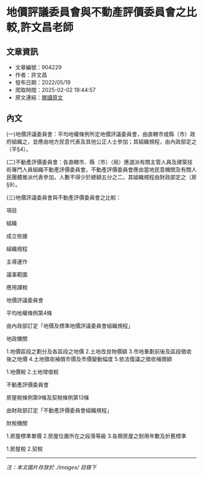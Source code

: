 # 地價評議委員會與不動產評價委員會之比較,許文昌老師

## 文章資訊
- 文章編號：904229
- 作者：許文昌
- 發布日期：2022/05/19
- 爬取時間：2025-02-02 19:44:57
- 原文連結：[閱讀原文](https://real-estate.get.com.tw/Columns/detail.aspx?no=904229)

## 內文
(一)地價評議委員會：平均地權條例所定地價評議委員會，由直轄市或縣（市）政府組織之，並應由地方民意代表及其他公正人士參加；其組織規程，由內政部定之（平§4）。

(二)不動產評價委員會：各直轄市、縣（市）（局）應選派有關主管人員及建築技術專門人員組織不動產評價委員會。不動產評價委員會應由當地民意機關及有關人民團體推派代表參加，人數不得少於總額五分之二。其組織規程由財政部定之（房§9）。

(三)地價評議委員會與不動產評價委員會之比較：

項目

組織

成立依據

組織規程

主導運作

議事範圍

應用課稅

地價評議委員會

平均地權條例第4條

由內政部訂定「地價及標準地價評議委員會組織規程」

地政機關

1.地價區段之劃分及各區段之地價 2.土地改良物價額 3.市地重劃前後及區段徵收後之地價 4.土地徵收補償市價及市價變動幅度 5.依法復議之徵收補償額

1.地價稅 2.土地增值稅

不動產評價委員會

房屋稅條例第9條及契稅條例第13條

由財政部訂定「不動產評價委員會組織規程」

財稅機關

1.房屋標準單價 2.房屋位置所在之段落等級 3.各類房屋之耐用年數及折舊標準

1.房屋稅 2.契稅

---
*注：本文圖片存放於 ./images/ 目錄下*

